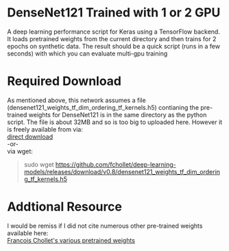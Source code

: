 # DenseNet121 Trained with 1 or 2 GPU
A deep learning performance script for Keras using a TensorFlow backend.  It loads pretrained weights from the current directory and then trains for 2 epochs on synthetic data.  The result should be a quick script (runs in a few seconds) with which you can evaluate multi-gpu training 

# Required Download
As mentioned above, this network assumes a file (densenet121_weights_tf_dim_ordering_tf_kernels.h5) contianing the pre-trained weights for DenseNet121 is in the same directory as the python script.  The file is about 32MB and so is too big to uploaded here.  However it is freely available from via: <br>
[direct download](https://github.com/fchollet/deep-learning-models/releases/download/v0.8/densenet121_weights_tf_dim_ordering_tf_kernels.h5) <br>
-or- <br>
via wget: <br>
> sudo wget https://github.com/fchollet/deep-learning-models/releases/download/v0.8/densenet121_weights_tf_dim_ordering_tf_kernels.h5 <br>

# Addtional Resource
I would be remiss if I did not cite numerous other pre-trained weights available here: <br>
[Francois Chollet's various pretrained weights](https://github.com/fchollet/deep-learning-models/releases)
